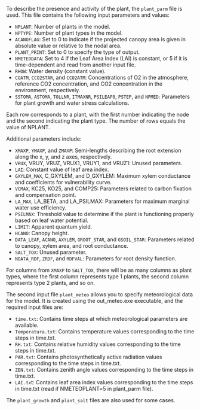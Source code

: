 To describe the presence and activity of the plant, the `plant_parm` file is used. This file contains the following input parameters and values:

- `NPLANT`: Number of plants in the model.
- `NPTYPE`: Number of plant types in the model.
- `ACANOFLAG`: Set to 0 to indicate if the projected canopy area is given in absolute value or relative to the nodal area.
- `PLANT_PRINT`: Set to 0 to specify the type of output.
- `NMETEODATA`: Set to 4 if the Leaf Area Index (LAI) is constant, or 5 if it is time-dependent and read from another input file.
- `RHOW`: Water density (constant value).
- `COATM`, `CCO2STAR`, and `CCO2ATM`: Concentrations of O2 in the atmosphere, reference CO2 concentration, and CO2 concentration in the environment, respectively.
- `SSTOMA`, `ASTOMA`, `TOLLNR`, `ITMAXNR`, `PSILEAF0`, `PSTEP`, and `NPMED`: Parameters for plant growth and water stress calculations.

Each row corresponds to a plant, with the first number indicating the node and the second indicating the plant type. The number of rows equals the value of NPLANT.

Additional parameters include:

- `XMAXP`, `YMAXP`, and `ZMAXP`: Semi-lengths describing the root extension along the x, y, and z axes, respectively.
- `VRUX`, VRUY, VRUZ, VRUX1, VRUY1, and VRUZ1: Unused parameters.
- `LAI`: Constant value of leaf area index.
- `GXYLEM_MAX`, C_GXYLEM, and D_GXYLEM: Maximum xylem conductance and coefficients for vulnerability curve.
- `VCMAX`, KC25, KO25, and COMP25: Parameters related to carbon fixation and compensation point.
- `LA_MAX`, LA_BETA, and LA_PSILMAX: Parameters for maximum marginal water use efficiency.
- `PSILMAX`: Threshold value to determine if the plant is functioning properly based on leaf water potential.
- `LIMIT`: Apparent quantum yield.
- `HCANO`: Canopy height.
- `DATA_LEAF`, `ACANO`, `AXYLEM`, `GROOT_STAR`, and `GSOIL_STAR`: Parameters related to canopy, xylem area, and root conductance.
- `SALT_TOX`: Unused parameter.
- `NDATA_RDF`, `ZRDF`, and `RDFVAL`: Parameters for root density function.

For columns from `XMAXP` to `SALT_TOX`, there will be as many columns as plant types, where the first column represents type 1 plants, the second column represents type 2 plants, and so on.

The second input file `plant_meteo` allows you to specify meteorological data for the model. It is created using the out_meteo.exe executable, and the required input files are:

- `time.txt`: Contains time steps at which meteorological parameters are available.
- `Temperatura.txt`: Contains temperature values corresponding to the time steps in time.txt.
- `RH.txt`: Contains relative humidity values corresponding to the time steps in time.txt.
- `PAR.txt`: Contains photosynthetically active radiation values corresponding to the time steps in time.txt.
- `ZEN.txt`: Contains zenith angle values corresponding to the time steps in time.txt.
- `LAI.tx`t: Contains leaf area index values corresponding to the time steps in time.txt (read if NMETEOPLANT=5 in plant_parm file).

The `plant_growth` and `plant_salt` files are also used for some cases.

